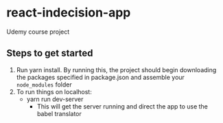 # react-indecision-app
Udemy course project


## Steps to get started
1. Run yarn install. By running this, the project should begin downloading the packages specified in package.json and assemble your `node_modules` folder
2. To run things on localhost:
    - yarn run dev-server
        - This will get the server running and direct the app to use the babel translator
